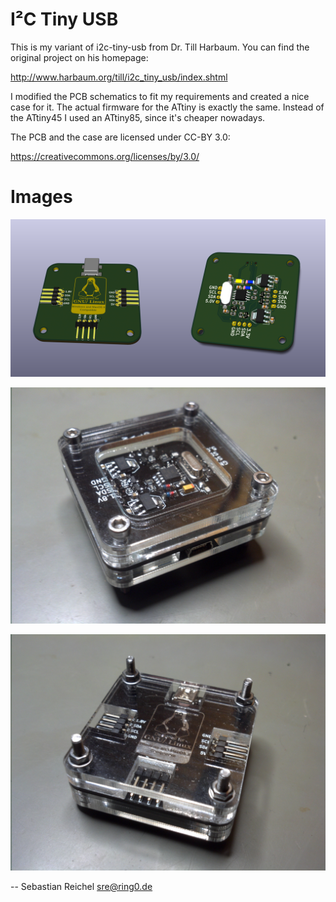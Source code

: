 # I²C Tiny USB

This is my variant of i2c-tiny-usb from Dr. Till Harbaum. You
can find the original project on his homepage:

http://www.harbaum.org/till/i2c_tiny_usb/index.shtml

I modified the PCB schematics to fit my requirements and created
a nice case for it. The actual firmware for the ATtiny is exactly
the same. Instead of the ATtiny45 I used an ATtiny85, since it's
cheaper nowadays.

The PCB and the case are licensed under CC-BY 3.0:

https://creativecommons.org/licenses/by/3.0/

# Images

![Rendered PCB](./images/rendering.png)

![PCB with Case Top](./images/photo1.jpg)

![PCB with Case Bottom](./images/photo2.jpg)

-- Sebastian Reichel <sre@ring0.de>
